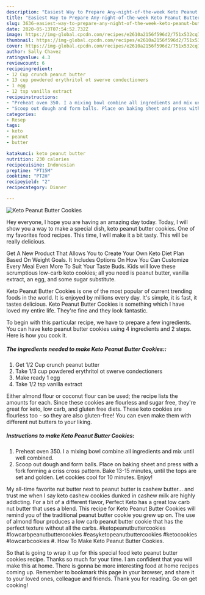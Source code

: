 ```yaml
---
description: "Easiest Way to Prepare Any-night-of-the-week Keto Peanut Butter Cookies"
title: "Easiest Way to Prepare Any-night-of-the-week Keto Peanut Butter Cookies"
slug: 3636-easiest-way-to-prepare-any-night-of-the-week-keto-peanut-butter-cookies
date: 2020-05-13T07:54:52.732Z
image: https://img-global.cpcdn.com/recipes/e2610a2156f596d2/751x532cq70/keto-peanut-butter-cookies-recipe-main-photo.jpg
thumbnail: https://img-global.cpcdn.com/recipes/e2610a2156f596d2/751x532cq70/keto-peanut-butter-cookies-recipe-main-photo.jpg
cover: https://img-global.cpcdn.com/recipes/e2610a2156f596d2/751x532cq70/keto-peanut-butter-cookies-recipe-main-photo.jpg
author: Sally Chavez
ratingvalue: 4.3
reviewcount: 6
recipeingredient:
- 12 Cup crunch peanut butter
- 13 cup powdered erythritol ot swerve condectioners
- 1 egg
- 12 tsp vanilla extract
recipeinstructions:
- "Preheat oven 350. I a mixing bowl combine all ingredients and mix until well combined."
- "Scoop out dough and form balls. Place on baking sheet and press with a fork forming a criss cross pattern. Bake 13-15 minutes, until the tops are set and golden. Let cookies cool for 10 minutes. Enjoy!"
categories:
- Resep
tags:
- keto
- peanut
- butter

katakunci: keto peanut butter
nutrition: 230 calories
recipecuisine: Indonesian
preptime: "PT15M"
cooktime: "PT2H"
recipeyield: "2"
recipecategory: Dinner

---
```



![Keto Peanut Butter Cookies](https://img-global.cpcdn.com/recipes/e2610a2156f596d2/751x532cq70/keto-peanut-butter-cookies-recipe-main-photo.jpg)

Hey everyone, I hope you are having an amazing day today. Today, I will show you a way to make a special dish, keto peanut butter cookies. One of my favorites food recipes. This time, I will make it a bit tasty. This will be really delicious.

Get A New Product That Allows You to Create Your Own Keto Diet Plan Based On Weight Goals. It Includes Options On How You Can Customize Every Meal Even More To Suit Your Taste Buds. Kids will love these scrumptious low-carb keto cookies; all you need is peanut butter, vanilla extract, an egg, and some sugar substitute.

Keto Peanut Butter Cookies is one of the most popular of current trending foods in the world. It is enjoyed by millions every day. It's simple, it is fast, it tastes delicious. Keto Peanut Butter Cookies is something which I have loved my entire life. They're fine and they look fantastic.


To begin with this particular recipe, we have to prepare a few ingredients. You can have keto peanut butter cookies using 4 ingredients and 2 steps. Here is how you cook it.

##### The ingredients needed to make Keto Peanut Butter Cookies::

1. Get 1/2 Cup crunch peanut butter
1. Take 1/3 cup powdered erythritol ot swerve condectioners
1. Make ready 1 egg
1. Take 1/2 tsp vanilla extract


Either almond flour or coconut flour can be used; the recipe lists the amounts for each. Since these cookies are flourless and sugar free, they&#39;re great for keto, low carb, and gluten free diets. These keto cookies are flourless too - so they are also gluten-free! You can even make them with different nut butters to your liking. 

##### Instructions to make Keto Peanut Butter Cookies:

1. Preheat oven 350. I a mixing bowl combine all ingredients and mix until well combined.
1. Scoop out dough and form balls. Place on baking sheet and press with a fork forming a criss cross pattern. Bake 13-15 minutes, until the tops are set and golden. Let cookies cool for 10 minutes. Enjoy!


My all-time favorite nut butter next to peanut butter is cashew butter… and trust me when I say keto cashew cookies dunked in cashew milk are highly addicting. For a bit of a different flavor, Perfect Keto has a great low carb nut butter that uses a blend. This recipe for Keto Peanut Butter Cookies will remind you of the traditional peanut butter cookie you grew up on. The use of almond flour produces a low carb peanut butter cookie that has the perfect texture without all the carbs. #ketopeanutbuttercookies #lowcarbpeanutbuttercookies #easyketopeanutbuttercookies #ketocookies #lowcarbcookies #. How To Make Keto Peanut Butter Cookies. 

So that is going to wrap it up for this special food keto peanut butter cookies recipe. Thanks so much for your time. I am confident that you will make this at home. There is gonna be more interesting food at home recipes coming up. Remember to bookmark this page in your browser, and share it to your loved ones, colleague and friends. Thank you for reading. Go on get cooking!
